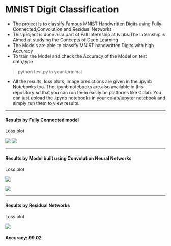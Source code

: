 # MNIST Digit Classification
* The project is to classify Famous MNIST Handwritten Digits using Fully Connected,Convolution and Residual Networks
* This project is done as a part of Fall Internship at Ivlabs.The Internship is Aimed at studying the Concepts of Deep Learning
* The Models are able to classify MNIST handwritten Digits with high Accuracy
* To train the Model and check the Accuracy of the Model on test data,type
> python test.py
in your terminal

* All the results, loss plots, Image predictions are given in the .ipynb Notebooks too. The .ipynb notebooks are also available in this repository so that you can run them easily on platforms like Colab. You can just upload the .ipynb notebooks in your colab/jupyter notebook and simply run them to view results.



---


#### Results by Fully Connected model
Loss plot

![](https://i.imgur.com/q92gscY.png)
![](https://i.imgur.com/FLFr0Cx.png)

---

#### Results by Model built using Convolution Neural Networks
Loss plot

![](https://i.imgur.com/rGrIeDc.png)

![](https://i.imgur.com/tOfbXVp.png)

---

#### Results by Residual Networks
Loss plot

![](https://i.imgur.com/GTAKGfO.png)

#### Accuracy: 99.02






